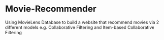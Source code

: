 # Movie-Recommender
Using MovieLens Database to build a website that recommend movies via 2 different models e.g. Collaborative Filtering and Item-based Collaborative Filtering  
